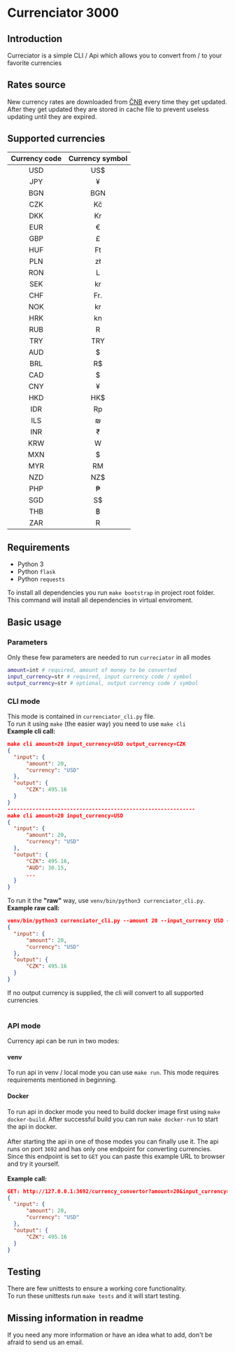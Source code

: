 # Currenciator 3000

## Introduction
Curreciator is a simple CLI / Api which allows you to convert from / to your favorite currencies

## Rates source
New currency rates are downloaded from [ČNB](https://www.cnb.cz/en/financial-markets/foreign-exchange-market/central-bank-exchange-rate-fixing/central-bank-exchange-rate-fixing/) every time
they get updated. After they get updated they are stored in cache file to prevent useless updating until they are expired.
## Supported currencies
| Currency code | Currency symbol |
| :------------:|:-------------:|
|USD | US$ |
| JPY| ¥ |
| BGN| BGN |
|CZK |  Kč|
| DKK| Kr |
| EUR| € |
| GBP| £ |
| HUF| Ft |
| PLN|  zł|
| RON| L |
| SEK| kr |
| CHF|  Fr.|
| NOK|kr|
| HRK| kn |
| RUB|  R|
| TRY|  TRY|
| AUD| $ |
| BRL|  R$|
| CAD| $ |
| CNY| ¥ |
| HKD| HK$ |
| IDR| Rp |
| ILS|  ₪|
| INR| ₹ |
| KRW| W |
| MXN|$ |
| MYR| RM |
| NZD|  NZ$|
| PHP| ₱ |
| SGD| S$ |
| THB| ฿|
|  ZAR| R|

## Requirements
- Python 3 
- Python `flask`
- Python `requests`

To install all dependencies you run `make bootstrap` in project root folder.
This command will install all dependencies in virtual enviroment. 

## Basic usage
### Parameters
Only these few parameters are needed to run `curreciator` in all modes
```bash
amount=int # required, amount of money to be converted
input_currency=str # required, input currency code / symbol
output_currency=str # optional, output currency code / symbol
```
### CLI mode
This mode is contained in `currenciator_cli.py` file.<br>
To run it using `make` (the easier way) you need to use `make cli` <br>
<strong>Example cli call:</strong> <br>
```JSON
make cli amount=20 input_currency=USD output_currency=CZK
{
  "input": {
      "amount": 20,
      "currency": "USD"
  }, 
  "output": {
      "CZK": 495.16
  }
}
------------------------------------------------------------
make cli amount=20 input_currency=USD
{
  "input": {
      "amount": 20,
      "currency": "USD"
  }, 
  "output": {
      "CZK": 495.16,
      "AUD": 30.15,
      ...
  }
}
```
To run it the <strong>"raw"</strong> way, use `venv/bin/python3 currenciator_cli.py`. <br>
<strong>Example raw call:</strong> <br>
```JSON
venv/bin/python3 currenciator_cli.py --amount 20 --input_currency USD --output_currency CZK
{
  "input": {
      "amount": 20,
      "currency": "USD"
  }, 
  "output": {
      "CZK": 495.16
  }
}
```
If no output currency is supplied, the cli will convert to all supported currencies <br><br>
### API mode
Currency api can be run in two modes:
#### venv
To run api in venv / local mode you can use `make run`.
This mode requires requirements mentioned in beginning.

#### Docker
To run api in docker mode you need to build docker image first using `make docker-build`.
After successful build you can run `make docker-run` to start the api in docker.
<br><br>
After starting the api in one of those modes you can finally use it. 
The api runs on port `3692` and has only one endpoint for converting currencies.
Since this endpoint is set to `GET` you can paste this example URL to browser and try it yourself.<br>
<br>
<strong>Example call:</strong>

```JSON
GET: http://127.0.0.1:3692/currency_convertor?amount=20&input_currency=USD&output_currency=CZK
{
  "input": {
      "amount": 20,
      "currency": "USD"
  }, 
  "output": {
      "CZK": 495.16
  }
}
```
## Testing
There are few unittests to ensure a working core functionality. <br>
To run these unittests run `make tests` and it will start testing.

## Missing information in readme
If you need any more information or have an idea what to add, don't be afraid to send us an email. 